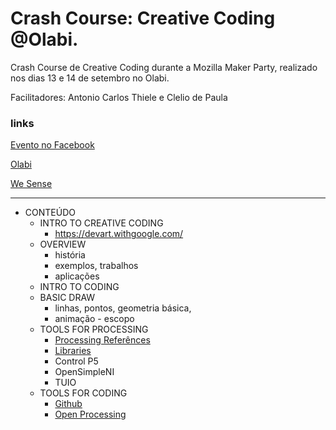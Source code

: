 Crash Course: Creative Coding @Olabi.
==================================

Crash Course de Creative Coding durante a Mozilla Maker Party, realizado nos dias 13 e 14 de setembro no Olabi.

Facilitadores: Antonio Carlos Thiele e Clelio de Paula

### links
[Evento no Facebook](https://www.facebook.com/events/270495073148197)

[Olabi](https://www.facebook.com/olabimakerspace)

[We Sense](http://www.wesense.com.br) 


*** 

* CONTEÚDO
  * INTRO TO CREATIVE CODING
    * https://devart.withgoogle.com/
  * OVERVIEW
    * história 
    * exemplos, trabalhos
    * aplicações
  * INTRO TO CODING
  * BASIC DRAW
    * linhas, pontos, geometria básica, 
    * animação - escopo
  * TOOLS FOR PROCESSING
    * [Processing Referênces](http://processing.org/reference/)
    * [Libraries](http://processing.org/reference/libraries/)
    * Control P5
    * OpenSimpleNI
    * TUIO    
  * TOOLS FOR CODING
    * [Github](www.github.org)
    * [Open Processing](www.openprocessing.org)
